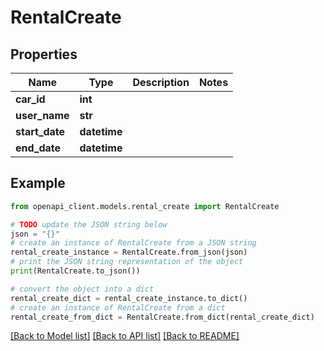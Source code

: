 # RentalCreate


## Properties

Name | Type | Description | Notes
------------ | ------------- | ------------- | -------------
**car_id** | **int** |  | 
**user_name** | **str** |  | 
**start_date** | **datetime** |  | 
**end_date** | **datetime** |  | 

## Example

```python
from openapi_client.models.rental_create import RentalCreate

# TODO update the JSON string below
json = "{}"
# create an instance of RentalCreate from a JSON string
rental_create_instance = RentalCreate.from_json(json)
# print the JSON string representation of the object
print(RentalCreate.to_json())

# convert the object into a dict
rental_create_dict = rental_create_instance.to_dict()
# create an instance of RentalCreate from a dict
rental_create_from_dict = RentalCreate.from_dict(rental_create_dict)
```
[[Back to Model list]](../README.md#documentation-for-models) [[Back to API list]](../README.md#documentation-for-api-endpoints) [[Back to README]](../README.md)



